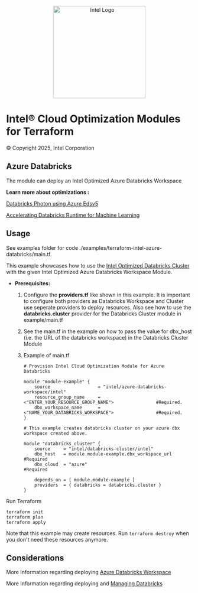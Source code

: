 <p align="center">
  <img src="https://github.com/intel/terraform-intel-azure-databricks-workspace/blob/main/images/logo-classicblue-800px.png?raw=true" alt="Intel Logo" width="250"/>
</p>

# Intel® Cloud Optimization Modules for Terraform

© Copyright 2025, Intel Corporation

## Azure Databricks
The module can deploy an Intel Optimized Azure Databricks Workspace

**Learn more about optimizations :**

[Databricks Photon using Azure Edsv5](https://www.databricks.com/blog/2022/05/17/reduce-time-to-decision-with-the-databricks-lakehouse-platform-and-latest-intel-3rd-gen-xeon-scalable-processors.html)

[Accelerating Databricks Runtime for Machine Learning](https://techcommunity.microsoft.com/t5/ai-customer-engineering-team/accelerating-azure-databricks-runtime-for-machine-learning/ba-p/3524273)

## Usage


See examples folder for code ./examples/terraform-intel-azure-databricks/main.tf.

This example showcases how to use the [Intel Optimized Databricks Cluster](https://registry.terraform.io/modules/intel/databricks-cluster/intel/latest) with the given Intel Optimized Azure Databricks Workspace Module.

* **Prerequisites:**

  1.  Configure the **providers.tf** like shown in this example. It is important to configure both providers as Databricks Workspace and Cluster use seperate providers to deploy resources. Also see how to use the **databricks.cluster** provider for the Databricks Cluster module in example/main.tf

  2.  See the main.tf in the example on how to pass the value for dbx_host (i.e. the URL of the databricks workspace) in the Databricks Cluster Module 

  3.  Example of main.tf

        ```hcl
        # Provision Intel Cloud Optimization Module for Azure Databricks

        module "module-example" {
            source                  = "intel/azure-databricks-workspace/intel"
            resource_group_name     = <"ENTER_YOUR_RESOURCE_GROUP_NAME">                #Required. 
            dbx_workspace_name      = <"NAME_YOUR_DATABRICKS_WORKSPACE">                #Required. 
        }

        # This example creates databricks cluster on your azure dbx workspace created above.

        module "databricks_cluster" {
            source     = "intel/databricks-cluster/intel"
            dbx_host   = module.module-example.dbx_workspace_url       #Required
            dbx_cloud  = "azure"                                       #Required

            depends_on = [ module.module-example ]
            providers  = { databricks = databricks.cluster }
        }
        ```

Run Terraform

```hcl
terraform init  
terraform plan
terraform apply
```

Note that this example may create resources. Run `terraform destroy` when you don't need these resources anymore.

## Considerations

More Information regarding deploying [Azure Databricks Workspace](https://registry.terraform.io/providers/hashicorp/azurerm/latest/docs/resources/databricks_workspace)

More Information regarding deploying and [Managing Databricks](https://registry.terraform.io/providers/hashicorp/azurerm/latest/docs/resources/databricks_workspace)
